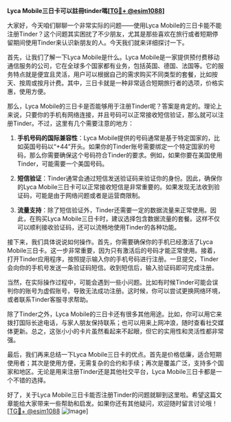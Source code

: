 **Lyca Mobile三日卡可以註冊tinder嗎[[TG💪+ @esim1088](https://t.me/s/esim1088)]**

大家好，今天咱们聊聊一个非常实际的问题——使用Lyca Mobile的三日卡能不能注册Tinder？这个问题其实困扰了不少朋友，尤其是那些喜欢在旅行或者短期停留期间使用Tinder来认识新朋友的人。今天我们就来详细探讨一下。

首先，让我们了解一下Lyca Mobile是什么。Lyca Mobile是一家提供预付费移动通信服务的公司，它在全球多个国家都有业务，包括英国、德国、法国等。它的服务特点就是便宜且灵活，用户可以根据自己的需求购买不同类型的套餐，比如按天、按周或按月计费。其中，三日卡就是一种非常适合短期旅行者的选项，价格实惠，使用方便。

那么，Lyca Mobile的三日卡是否能够用于注册Tinder呢？答案是肯定的。理论上来说，只要你的手机有网络连接，并且号码可以正常接收短信验证，那么就可以注册Tinder。不过，这里有几个需要注意的地方：

1. **手机号码的国际兼容性**：Lyca Mobile提供的号码通常是基于特定国家的，比如英国号码以“+44”开头。如果你的Tinder账号需要绑定一个特定国家的号码，那么你需要确保这个号码符合Tinder的要求。例如，如果你要在美国使用Tinder，可能需要一个美国号码。

2. **短信验证**：Tinder通常会通过短信发送验证码来验证你的身份。因此，确保你的Lyca Mobile三日卡可以正常接收短信是非常重要的。如果发现无法收到验证码，可能是由于网络问题或者是运营商限制。

3. **流量支持**：除了短信验证外，Tinder还需要一定的数据流量来正常使用。因此，在购买Lyca Mobile三日卡时，建议选择包含数据流量的套餐。这样不仅可以顺利接收验证码，还可以流畅地使用Tinder的各种功能。

接下来，我们具体说说如何操作。首先，你需要确保你的手机已经激活了Lyca Mobile三日卡。这一步非常重要，因为只有激活后的号码才能正常使用。接着，打开Tinder应用程序，按照提示输入你的手机号码进行注册。一旦提交，Tinder会向你的手机号发送一条验证码短信。收到短信后，输入验证码即可完成注册。

当然，在实际操作过程中，可能会遇到一些小问题。比如有时候Tinder可能会误判你的账号为虚假账号，导致无法成功注册。这时候，你可以尝试更换网络环境，或者联系Tinder客服寻求帮助。

除了Tinder之外，Lyca Mobile的三日卡还有很多其他用途。比如，你可以用它来拨打国际长途电话，与家人朋友保持联系；也可以用来上网冲浪，随时查看社交媒体更新。总之，这张小小的卡片虽然看起来不起眼，但它的实用性和灵活性都非常强。

最后，我们再来总结一下Lyca Mobile三日卡的优点。首先是价格低廉，适合短期使用者；其次是使用方便，无需复杂的合约和手续；再次是覆盖广泛，支持多个国家和地区。无论是用来注册Tinder还是其他社交平台，Lyca Mobile三日卡都是一个不错的选择。

好了，关于Lyca Mobile三日卡能否注册Tinder的问题就聊到这里啦。希望这篇文章能给大家带来一些帮助和启发。如果你还有其他疑问，欢迎随时留言讨论哦！[[TG💪+ @esim1088](https://t.me/s/esim1088) ![Image](https://i.postimg.cc/4NQfJmqS/Snipaste-2025-05-13-00-14-12.png)]